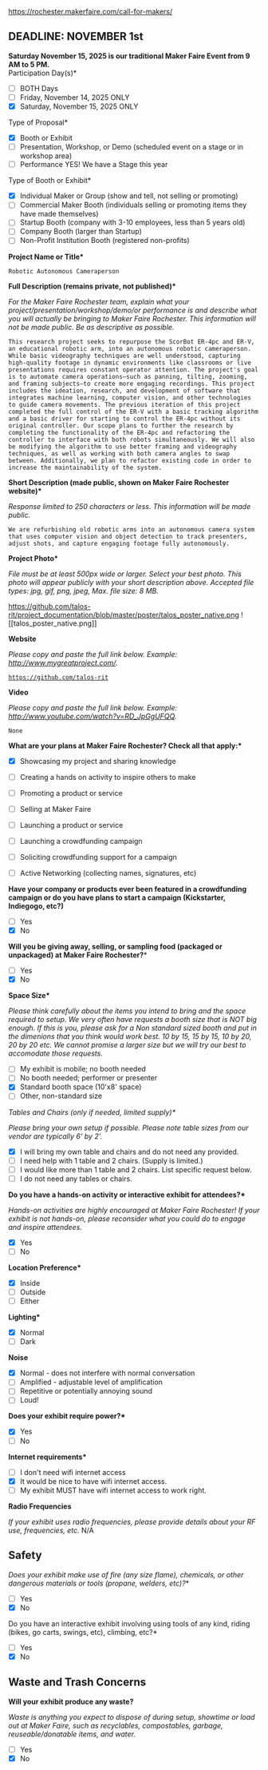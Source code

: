 https://rochester.makerfaire.com/call-for-makers/
## **DEADLINE: NOVEMBER 1st**

**Saturday November 15, 2025 is our traditional Maker Faire Event from 9 AM to 5 PM.**      
Participation Day(s)*

- [ ] BOTH Days
- [ ] Friday, November 14, 2025 ONLY
- [x] Saturday, November 15, 2025 ONLY

Type of Proposal*

- [x] Booth or Exhibit
- [ ] Presentation, Workshop, or Demo (scheduled event on a stage or in workshop area)
- [ ] Performance YES! We have a Stage this year

Type of Booth or Exhibit*    

- [x] Individual Maker or Group (show and tell, not selling or promoting)
- [ ] Commercial Maker Booth (individuals selling or promoting items they have made themselves)
- [ ] Startup Booth (company with 3-10 employees, less than 5 years old)
- [ ] Company Booth (larger than Startup)
- [ ] Non-Profit Institution Booth (registered non-profits)

**Project Name or Title\***

`Robotic Autonomous Cameraperson`

**Full Description (remains private, not published)\***

*For the Maker Faire Rochester team, explain what your project/presentation/workshop/demo/or performance is and describe what you will actually be bringing to Maker Faire Rochester. This information will not be made public. Be as descriptive as possible.*

```
This research project seeks to repurpose the ScorBot ER-4pc and ER-V, an educational robotic arm, into an autonomous robotic cameraperson. While basic videography techniques are well understood, capturing high-quality footage in dynamic environments like classrooms or live presentations requires constant operator attention. The project's goal is to automate camera operations—such as panning, tilting, zooming, and framing subjects—to create more engaging recordings. This project includes the ideation, research, and development of software that integrates machine learning, computer vision, and other technologies to guide camera movements. The previous iteration of this project completed the full control of the ER-V with a basic tracking algorithm and a basic driver for starting to control the ER-4pc without its original controller. Our scope plans to further the research by completing the functionality of the ER-4pc and refactoring the controller to interface with both robots simultaneously. We will also be modifying the algorithm to use better framing and videography techniques, as well as working with both camera angles to swap between. Additionally, we plan to refactor existing code in order to increase the maintainability of the system.
```

**Short Description (made public, shown on Maker Faire Rochester website)\***

*Response limited to 250 characters or less. This information will be made public.*

```
We are refurbishing old robotic arms into an autonomous camera system that uses computer vision and object detection to track presenters, adjust shots, and capture engaging footage fully autonomously.
```

**Project Photo\***

*File must be at least 500px wide or larger. Select your best photo. This photo will appear publicly with your short description above. Accepted file types: jpg, gif, png, jpeg, Max. file size: 8 MB.*

https://github.com/talos-rit/project_documentation/blob/master/poster/talos_poster_native.png
![[talos_poster_native.png]]

**Website**

*Please copy and paste the full link below. Example: http://www.mygreatproject.com/.*

[`https://github.com/talos-rit`](https://github.com/talos-rit)

**Video**

*Please copy and paste the full link below. Example: http://www.youtube.com/watch?v=RD_JpGgUFQQ.*

`None`

**What are your plans at Maker Faire Rochester? Check all that apply:\***

- [x] Showcasing my project and sharing knowledge
- [ ] Creating a hands on activity to inspire others to make
- [ ] Promoting a product or service
- [ ] Selling at Maker Faire
- [ ] Launching a product or service
- [ ] Launching a crowdfunding campaign
- [ ] Soliciting crowdfunding support for a campaign
- [ ] Active Networking (collecting names, signatures, etc)


**Have your company or products ever been featured in a crowdfunding campaign or do you have plans to start a campaign (Kickstarter, Indiegogo, etc?)** 

- [ ] Yes
- [x] No
    
**Will you be giving away, selling, or sampling food (packaged or unpackaged) at Maker Faire Rochester?***

- [ ] Yes
- [x] No

**Space Size\***
    
*Please think carefully about the items you intend to bring and the space required to setup. We very often have requests a booth size that is NOT big enough. If this is you, please ask for a Non standard sized booth and put in the dimenions that you think would work best. 10 by 15, 15 by 15, 10 by 20, 20 by 20 etc. We cannot promise a larger size but we will try our best to accomodate those requests.*

- [ ] My exhibit is mobile; no booth needed
- [ ] No booth needed; performer or presenter
- [x] Standard booth space (10'x8' space)
- [ ] Other, non-standard size
    
*Tables and Chairs (only if needed, limited supply)\**
    
*Please bring your own setup if possible. Please note table sizes from our vendor are typically 6' by 2'.*

- [x] I will bring my own table and chairs and do not need any provided.
- [ ] I need help with 1 table and 2 chairs. (Supply is limited.)
- [ ] I would like more than 1 table and 2 chairs. List specific request below.
- [ ] I do not need any tables or chairs.

**Do you have a hands-on activity or interactive exhibit for attendees?\***
    
*Hands-on activities are highly encouraged at Maker Faire Rochester! If your exhibit is not hands-on, please reconsider what you could do to engage and inspire attendees.*

- [x] Yes
- [ ] No
    
**Location Preference\***

- [x] Inside
- [ ] Outside
- [ ] Either
    
**Lighting\***

- [x] Normal
- [ ] Dark
    
**Noise**

- [x] Normal - does not interfere with normal conversation
- [ ] Amplified - adjustable level of amplification
- [ ] Repetitive or potentially annoying sound
- [ ] Loud!
    
**Does your exhibit require power?\***

- [x] Yes
- [ ] No
    
**Internet requirements\***

- [ ] I don't need wifi internet access
- [x] It would be nice to have wifi internet access.
- [ ] My exhibit MUST have wifi internet access to work right.

**Radio Frequencies**

*If your exhibit uses radio frequencies, please provide details about your RF use, frequencies, etc.*
N/A
## Safety

*Does your exhibit make use of fire (any size flame), chemicals, or other dangerous materials or tools (propane, welders, etc)?**

- [ ] Yes
- [x] No
 
Do you have an interactive exhibit involving using tools of any kind, riding (bikes, go carts, swings, etc), climbing, etc?*

- [ ] Yes
- [x] No

 ## **Waste and Trash Concerns**

**Will your exhibit produce any waste?**

*Waste is anything you expect to dispose of during setup, showtime or load out at Maker Faire, such as recyclables, compostables, garbage, reuseable/donatable items, and water.*

- [ ] Yes
- [x] No